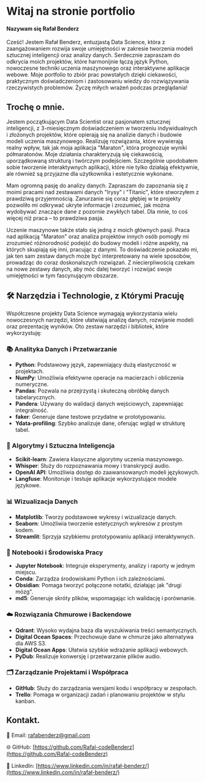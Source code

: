 # Witaj na stronie portfolio

#### Nazywam się **Rafał Benderz**

Cześć! Jestem Rafał Benderz, entuzjastą Data Science, która z zaangażowaniem rozwija swoje umiejętności w zakresie tworzenia modeli sztucznej inteligencji oraz analizy danych. Serdecznie zapraszam do odkrycia moich projektów, które harmonijnie łączą język Python, nowoczesne techniki uczenia maszynowego oraz interaktywne aplikacje webowe. Moje portfolio to zbiór prac powstałych dzięki ciekawości, praktycznym doświadczeniom i zastosowaniu wiedzy do rozwiązywania rzeczywistych problemów. Życzę miłych wrażeń podczas przeglądania!

## Trochę o mnie.

Jestem początkującym Data Scientist oraz pasjonatem sztucznej inteligencji, z 3-miesięcznym doświadczeniem w tworzeniu indywidualnych i złożonych projektów, które opierają się na analizie danych i budowie modeli uczenia maszynowego. Realizuję rozwiązania, które wywierają realny wpływ, tak jak moja aplikacja "Maraton", która prognozuje wyniki półmaratonów. Moje działania charakteryzują się ciekawością, uporządkowaną strukturą i twórczym podejściem. Szczególnie upodobałem sobie tworzenie interaktywnych aplikacji, które nie tylko działają efektywnie, ale również są przyjazne dla użytkownika i estetycznie wykonane.

Mam ogromną pasję do analizy danych. Zapraszam do zapoznania się z moimi pracami nad zestawami danych "Irysy" i "Titanic", które stworzyłem z prawdziwą przyjemnością. Zanurzanie się coraz głębiej w te projekty pozwoliło mi odkrywać ukryte informacje i zrozumieć, jak można wydobywać znaczące dane z pozornie zwykłych tabel. Dla mnie, to coś więcej niż praca – to prawdziwa pasja.

Uczenie maszynowe także stało się jedną z moich głównych pasji. Praca nad aplikacją "Maraton" oraz analiza projektów innych osób pomogły mi zrozumieć różnorodność podejść do budowy modeli i różne aspekty, na których skupiają się inni, pracując z danymi. To doświadczenie pokazało mi, jak ten sam zestaw danych może być interpretowany na wiele sposobów, prowadząc do coraz doskonalszych rozwiązań. Z niecierpliwością czekam na nowe zestawy danych, aby móc dalej tworzyć i rozwijać swoje umiejętności w tym fascynującym obszarze.

## 🛠️ Narzędzia i Technologie, z Którymi Pracuję

Współczesne projekty Data Science wymagają wykorzystania wielu nowoczesnych narzędzi, które ułatwiają analizę danych, rozwijanie modeli oraz prezentację wyników. Oto zestaw narzędzi i bibliotek, które wykorzystuję:

### 📚 Analityka Danych i Przetwarzanie

- **Python**: Podstawowy język, zapewniający dużą elastyczność w projektach.
- **NumPy**: Umożliwia efektywne operacje na macierzach i obliczenia numeryczne.
- **Pandas**: Pozwala na przejrzystą i skuteczną obróbkę danych tabelarycznych.
- **Pandera**: Używany do walidacji danych wejściowych, zapewniając integralność.
- **faker**: Generuje dane testowe przydatne w prototypowaniu.
- **Ydata-profiling**: Szybko analizuje dane, oferując wgląd w strukturę tabel.

### 🤖 Algorytmy i Sztuczna Inteligencja

- **Scikit-learn**: Zawiera klasyczne algorytmy uczenia maszynowego.
- **Whisper**: Służy do rozpoznawania mowy i transkrypcji audio.
- **OpenAI API**: Umożliwia dostęp do zaawansowanych modeli językowych.
- **Langfuse**: Monitoruje i testuje aplikacje wykorzystujące modele językowe.

### 📊 Wizualizacja Danych

- **Matplotlib**: Tworzy podstawowe wykresy i wizualizacje danych.
- **Seaborn**: Umożliwia tworzenie estetycznych wykresów z prostym kodem.
- **Streamlit**: Sprzyja szybkiemu prototypowaniu aplikacji interaktywnych.

### 📒 Notebooki i Środowiska Pracy

- **Jupyter Notebook**: Integruje eksperymenty, analizy i raporty w jednym miejscu.
- **Conda**: Zarządza środowiskami Python i ich zależnościami.
- **Obsidian**: Pomaga tworzyć połączone notatki, działając jak "drugi mózg".
- **md5**: Generuje skróty plików, wspomagając ich walidację i porównanie.

### ☁️ Rozwiązania Chmurowe i Backendowe

- **Qdrant**: Wysoko wydajna baza dla wyszukiwania treści semantycznych.
- **Digital Ocean Spaces**: Przechowuje dane w chmurze jako alternatywa dla AWS S3.
- **Digital Ocean Apps**: Ułatwia szybkie wdrażanie aplikacji webowych.
- **PyDub**: Realizuje konwersję i przetwarzanie plików audio.

### 🗂️ Zarządzanie Projektami i Współpraca

- **GitHub**: Służy do zarządzania wersjami kodu i współpracy w zespołach.
- **Trello**: Pomaga w organizacji zadań i planowaniu projektów w stylu kanban.

## Kontakt. 

📧 Email: [rafabenderz@gmail.com](mailto:rafabenderz@gmail.com)

🌐 GitHub: [https://github.com/Rafal-codeBenderz](https://github.com/Rafal-codeBenderz)

🔗 LinkedIn: [https://www.linkedin.com/in/rafał-benderz/](https://www.linkedin.com/in/rafał-benderz/)